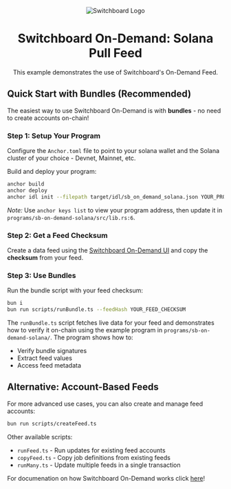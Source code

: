 <div align="center">

![Switchboard Logo](https://github.com/switchboard-xyz/core-sdk/raw/main/website/static/img/icons/switchboard/avatar.png)

# Switchboard On-Demand: Solana Pull Feed
This example demonstrates the use of Switchboard's On-Demand Feed.

</div>

## Quick Start with Bundles (Recommended)

The easiest way to use Switchboard On-Demand is with **bundles** - no need to create accounts on-chain!

### Step 1: Setup Your Program

Configure the `Anchor.toml` file to point to your solana wallet and the Solana cluster of your choice - Devnet, Mainnet, etc.

Build and deploy your program:
```bash
anchor build
anchor deploy
anchor idl init --filepath target/idl/sb_on_demand_solana.json YOUR_PROGRAM_ADDRESS
```

*Note:* Use `anchor keys list` to view your program address, then update it in `programs/sb-on-demand-solana/src/lib.rs:6`.

### Step 2: Get a Feed Checksum

Create a data feed using the [Switchboard On-Demand UI](https://app.switchboard.xyz) and copy the **checksum** from your feed.

### Step 3: Use Bundles

Run the bundle script with your feed checksum:
```bash
bun i
bun run scripts/runBundle.ts --feedHash YOUR_FEED_CHECKSUM
```

The `runBundle.ts` script fetches live data for your feed and demonstrates how to verify it on-chain using the example program in `programs/sb-on-demand-solana/`. The program shows how to:
- Verify bundle signatures
- Extract feed values
- Access feed metadata

## Alternative: Account-Based Feeds

For more advanced use cases, you can also create and manage feed accounts:

```bash
bun run scripts/createFeed.ts
```

Other available scripts:
- `runFeed.ts` - Run updates for existing feed accounts
- `copyFeed.ts` - Copy job definitions from existing feeds
- `runMany.ts` - Update multiple feeds in a single transaction

For documenation on how Switchboard On-Demand works click [here](https://switchboardxyz.gitbook.io/switchboard-on-demand)!
